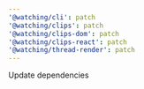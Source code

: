 ```yaml
---
'@watching/cli': patch
'@watching/clips': patch
'@watching/clips-dom': patch
'@watching/clips-react': patch
'@watching/thread-render': patch
---
```


Update dependencies
